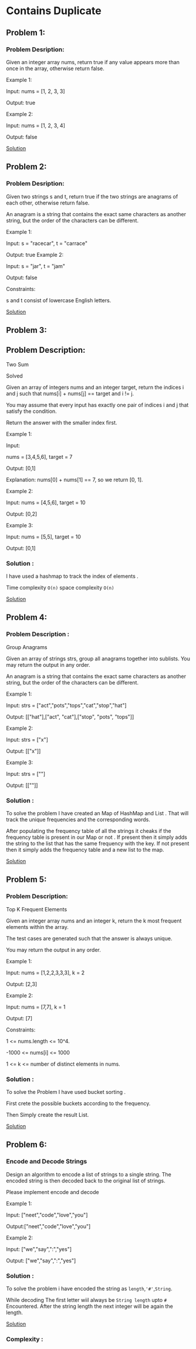 # Contains Duplicate

##	 Problem 1:

### Problem Desription:

Given an integer array nums, return true if any value appears more than once in the array, otherwise return false.

Example 1:

Input: nums = [1, 2, 3, 3]

Output: true

Example 2:

Input: nums = [1, 2, 3, 4]

Output: false

[Solution](Solutions/Solution1.java)

## Problem 2:

### Problem Desription:

Given two strings s and t, return true if the two strings are anagrams of each other, otherwise return false.

An anagram is a string that contains the exact same characters as another string, but the order of the characters can be different.

Example 1:

Input: s = "racecar", t = "carrace"

Output: true
Example 2:

Input: s = "jar", t = "jam"

Output: false

Constraints:

s and t consist of lowercase English letters.

[Solution](Solutions/Solution2.java)

## Problem 3:

## Problem Description:

Two Sum

Solved 

Given an array of integers nums and an integer target, return the indices i and j such that nums[i] + nums[j] == target and i != j.

You may assume that every input has exactly one pair of indices i and j that satisfy the condition.

Return the answer with the smaller index first.

Example 1:

Input:
 
nums = [3,4,5,6], target = 7

Output: [0,1]

Explanation: nums[0] + nums[1] == 7, so we return [0, 1].

Example 2:

Input: nums = [4,5,6], target = 10

Output: [0,2]

Example 3:

Input: nums = [5,5], target = 10

Output: [0,1]

### Solution :

I have used a hashmap to track the index of elements . 

Time complexity `O(n)` space complexity `O(n)`

[Solution](Solutions/Solution3.java)

## Problem 4:

### Problem Description :

Group Anagrams

Given an array of strings strs, group all anagrams together into sublists. You may return the output in any order.

An anagram is a string that contains the exact same characters as another string, but the order of the characters can be different.

Example 1:

Input: strs = ["act","pots","tops","cat","stop","hat"]

Output: [["hat"],["act", "cat"],["stop", "pots", "tops"]]

Example 2:

Input: strs = ["x"]

Output: [["x"]]

Example 3:

Input: strs = [""]

Output: [[""]]

### Solution :

To solve the problem I have created an Map of HashMap and List . That will track the unique frequencies and the corresponding words.

After populating the frequency table of all the strings it cheaks if the frequency table is present in our Map or not . If present then it simply adds the string to the list that has the same frequency with the key. If not present then it simply adds the frequency table and a new list to the map.

[Solution](Solutions/Solution4.java)

## Problem 5:

### Problem Description:

Top K Frequent Elements

Given an integer array nums and an integer k, return the k most frequent elements within the array.

The test cases are generated such that the answer is always unique.

You may return the output in any order.

Example 1:

Input: nums = [1,2,2,3,3,3], k = 2

Output: [2,3]

Example 2:

Input: nums = [7,7], k = 1

Output: [7]

Constraints:

1 <= nums.length <= 10^4.

-1000 <= nums[i] <= 1000

1 <= k <= number of distinct elements in nums.

### Solution :

To solve the Problem I have used bucket sorting . 

First crete the possible buckets according to the frequency.

Then Simply create the result List.

[Solution](Solutions/Solution5.java)

## Problem 6:

### Encode and Decode Strings

Design an algorithm to encode a list of strings to a single string. The encoded string is then decoded back to the original list of strings.

Please implement encode and decode

Example 1:

Input: ["neet","code","love","you"]

Output:["neet","code","love","you"]

Example 2:

Input: ["we","say",":","yes"]

Output: ["we","say",":","yes"]

### Solution :

To solve the problem i have encoded the string as `length`,`'#'`,`String`.

While decoding The first letter wiil always be `String length` upto `#` Encountered. After the string length the next integer will be again the length.

[Solution](Solutions/Solution5.java)

### Complexity :

